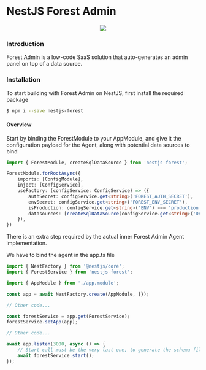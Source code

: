# NestJS Forest Admin

<p align="center">
  <a href="https://forestadmin.com" target="blank"><img src="https://assets-global.website-files.com/609bc2f429b6d56efa4a2774/6426f673720545606ebc4c5d_fa-logo-default.svg"/></a>
</p>

### Introduction

Forest Admin is a low-code SaaS solution that auto-generates an admin panel on top of a data source.

### Installation

To start building with Forest Admin on NestJS, first install the required package

```bash
$ npm i --save nestjs-forest
```

#### Overview

Start by binding the ForestModule to your AppModule, and give it the configuration payload for the Agent, along with potential data sources to bind

```typescript
import { ForestModule, createSqlDataSource } from 'nestjs-forest';

ForestModule.forRootAsync({
    imports: [ConfigModule],
    inject: [ConfigService],
    useFactory: (configService: ConfigService) => ({
        authSecret: configService.get<string>('FOREST_AUTH_SECRET'),
        envSecret: configService.get<string>('FOREST_ENV_SECRET'),
        isProduction: configService.get<string>('ENV') === 'production',
        datasources: [createSqlDataSource(configService.get<string>('DATABASE_URL'))],
    }),
})
```

There is an extra step required by the actual inner Forest Admin Agent implementation.

We have to bind the agent in the app.ts file

```typescript
import { NestFactory } from '@nestjs/core';
import { ForestService } from 'nestjs-forest';

import { AppModule } from './app.module';

const app = await NestFactory.create(AppModule, {});

// Other code...

const forestService = app.get(ForestService);
forestService.setApp(app);

// Other code...

await app.listen(3000, async () => {
    // Start call must be the very last one, to generate the schema file.
    await forestService.start();
});
```